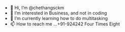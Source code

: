 - 👋 Hi, I’m @chethangsckm
- 👀 I’m interested in Business, and not in coding 
- 🌱 I’m currently learning how to do multitasking
- 📫 How to reach me ...+91-924242 Four Times Eight

<!---
chethangsckm/chethangsckm is a ✨ special ✨ repository because its `README.md` (this file) appears on your GitHub profile.
You can click the Preview link to take a look at your changes.
--->
